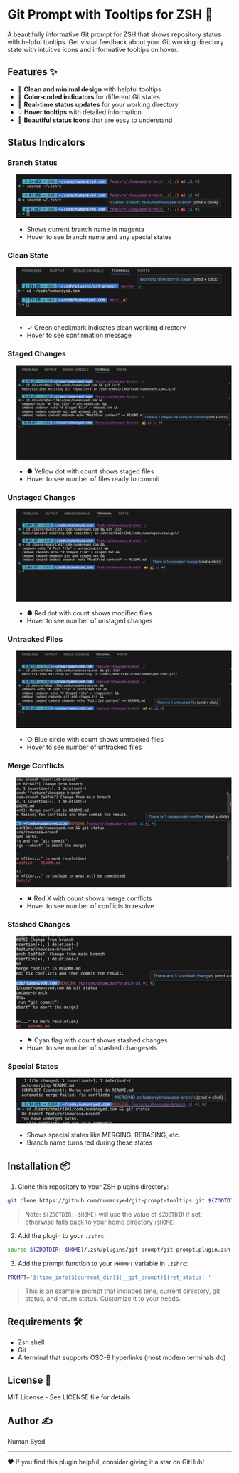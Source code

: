 # Git Prompt with Tooltips for ZSH 🚀

A beautifully informative Git prompt for ZSH that shows repository status with helpful tooltips. Get visual feedback about your Git working directory state with intuitive icons and informative tooltips on hover.

## Features ✨

- 🎯 **Clean and minimal design** with helpful tooltips
- 🌈 **Color-coded indicators** for different Git states
- 🔄 **Real-time status updates** for your working directory
- 💡 **Hover tooltips** with detailed information
- 🎨 **Beautiful status icons** that are easy to understand

## Status Indicators

### Branch Status
<div style="padding-left: 20px">
  
![Branch Status](images/git-status-branch.png)
- Shows current branch name in magenta
- Hover to see branch name and any special states
</div>

### Clean State
<div style="padding-left: 20px">
  
![Clean State](images/git_status_clean_tooltip.png)
- ✓ Green checkmark indicates clean working directory
- Hover to see confirmation message
</div>

### Staged Changes
<div style="padding-left: 20px">
  
![Staged Changes](images/git-status-staged.png)
- ● Yellow dot with count shows staged files
- Hover to see number of files ready to commit
</div>

### Unstaged Changes
<div style="padding-left: 20px">
  
![Unstaged Changes](images/git-status-unstaged.png)
- ● Red dot with count shows modified files
- Hover to see number of unstaged changes
</div>

### Untracked Files
<div style="padding-left: 20px">
  
![Untracked Files](images/git-status-untracked.png)
- ○ Blue circle with count shows untracked files
- Hover to see number of untracked files
</div>

### Merge Conflicts
<div style="padding-left: 20px">
  
![Merge Conflicts](images/git-status-conflict.png)
- ✖ Red X with count shows merge conflicts
- Hover to see number of conflicts to resolve
</div>

### Stashed Changes
<div style="padding-left: 20px">
  
![Stashed Changes](images/git-status-stashed.png)
- ⚑ Cyan flag with count shows stashed changes
- Hover to see number of stashed changesets
</div>

### Special States
<div style="padding-left: 20px">
  
![Merging State](images/git-status-MERGING.png)
- Shows special states like MERGING, REBASING, etc.
- Branch name turns red during these states
</div>

## Installation 📦

1. Clone this repository to your ZSH plugins directory:
```bash
git clone https://github.com/numansyed/git-prompt-tooltips.git ${ZDOTDIR:-$HOME}/.zsh/plugins/git-prompt
```
   > Note: `${ZDOTDIR:-$HOME}` will use the value of `$ZDOTDIR` if set, otherwise falls back to your home directory (`$HOME`)

2. Add the plugin to your `.zshrc`:
```bash
source ${ZDOTDIR:-$HOME}/.zsh/plugins/git-prompt/git-prompt.plugin.zsh
```

3. Add the prompt function to your `PROMPT` variable in `.zshrc`:
```bash
PROMPT='${time_info}${current_dir}$(__git_prompt)${ret_status} '
```
   > This is an example prompt that includes time, current directory, git status, and return status. Customize it to your needs.

## Requirements 🛠

- Zsh shell
- Git
- A terminal that supports OSC-8 hyperlinks (most modern terminals do)

## License 📄

MIT License - See LICENSE file for details

## Author ✍️

Numan Syed

---
❤️ If you find this plugin helpful, consider giving it a star on GitHub!
